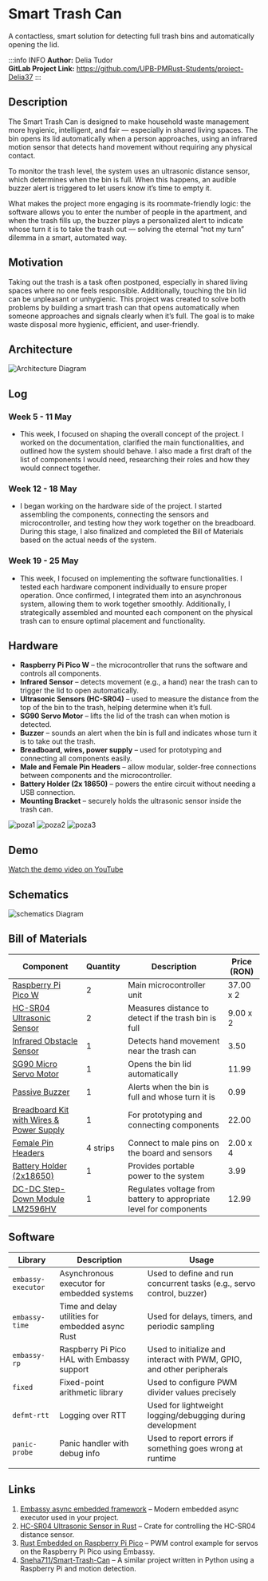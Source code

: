 # Smart Trash Can

A contactless, smart solution for detecting full trash bins and automatically opening the lid.

:::info INFO
**Author:** Delia Tudor \
**GitLab Project Link:** https://github.com/UPB-PMRust-Students/proiect-Delia37
:::


## Description

The Smart Trash Can is designed to make household waste management more hygienic, intelligent, and fair — especially in shared living spaces. The bin opens its lid automatically when a person approaches, using an infrared motion sensor that detects hand movement without requiring any physical contact.

To monitor the trash level, the system uses an ultrasonic distance sensor, which determines when the bin is full. When this happens, an audible buzzer alert is triggered to let users know it’s time to empty it.

What makes the project more engaging is its roommate-friendly logic: the software allows you to enter the number of people in the apartment, and when the trash fills up, the buzzer plays a personalized alert to indicate whose turn it is to take the trash out — solving the eternal “not my turn” dilemma in a smart, automated way.

## Motivation

Taking out the trash is a task often postponed, especially in shared living spaces where no one feels responsible. Additionally, touching the bin lid can be unpleasant or unhygienic. This project was created to solve both problems by building a smart trash can that opens automatically when someone approaches and signals clearly when it’s full. The goal is to make waste disposal more hygienic, efficient, and user-friendly.

## Architecture

 ![Architecture Diagram](./arhitectura1.webp)

## Log

### Week 5 - 11 May
- This week, I focused on shaping the overall concept of the project. I worked on the documentation, clarified the main functionalities, and outlined how the system should behave. I also made a first draft of the list of components I would need, researching their roles and how they would connect together.

### Week 12 - 18 May
- I began working on the hardware side of the project. I started assembling the components, connecting the sensors and microcontroller, and testing how they work together on the breadboard. During this stage, I also finalized and completed the Bill of Materials based on the actual needs of the system.

### Week 19 - 25 May
- This week, I focused on implementing the software functionalities. I tested each hardware component individually to ensure proper operation. Once confirmed, I integrated them into an asynchronous system, allowing them to work together smoothly. Additionally, I strategically assembled and mounted each component on the physical trash can to ensure optimal placement and functionality.

## Hardware

- **Raspberry Pi Pico W** – the microcontroller that runs the software and controls all components.
- **Infrared Sensor** – detects movement (e.g., a hand) near the trash can to trigger the lid to open automatically.
- **Ultrasonic Sensors (HC-SR04)** – used to measure the distance from the top of the bin to the trash, helping determine when it’s full.
- **SG90 Servo Motor** – lifts the lid of the trash can when motion is detected.
- **Buzzer** – sounds an alert when the bin is full and indicates whose turn it is to take out the trash.
- **Breadboard, wires, power supply** – used for prototyping and connecting all components easily.
- **Male and Female Pin Headers** – allow modular, solder-free connections between components and the microcontroller.
- **Battery Holder (2x 18650)** – powers the entire circuit without needing a USB connection.
- **Mounting Bracket** – securely holds the ultrasonic sensor inside the trash can.

![poza1](./poza1.webp)
![poza2](./poza2.webp)
![poza3](./poza3.webp)

## Demo

[Watch the demo video on YouTube](https://youtube.com/shorts/kfv9Rz3EVaA?feature=share)


## Schematics
![schematics Diagram](./schematic.svg)

## Bill of Materials

| Component | Quantity | Description | Price (RON) |
|----------|----------|-------------|-------------|
| [Raspberry Pi Pico W](https://www.optimusdigital.ro/ro/placi-raspberry-pi/13327-raspberry-pi-pico-2-w.html) | 2 | Main microcontroller unit | 37.00 x 2 |
| [HC-SR04 Ultrasonic Sensor](https://www.optimusdigital.ro/ro/senzori-senzori-ultrasonici/2328-senzor-ultrasonic-de-distana-hc-sr04-compatibil-33-v-i-5-v.html) | 2 | Measures distance to detect if the trash bin is full | 9.00 x 2 |
| [Infrared Obstacle Sensor](https://www.optimusdigital.ro/ro/senzori-senzori-optici/4514-senzor-infrarosu-de-obstacole.html) | 1 | Detects hand movement near the trash can | 3.50 |
| [SG90 Micro Servo Motor](https://www.optimusdigital.ro/ro/motoare-servomotoare/2261-micro-servo-motor-sg90-180.html) | 1 | Opens the bin lid automatically | 11.99 |
| [Passive Buzzer](https://www.optimusdigital.ro/en/buzzers/12247-3-v-or-33v-passive-buzzer.html) | 1 | Alerts when the bin is full and whose turn it is | 0.99 |
| [Breadboard Kit with Wires & Power Supply](https://www.optimusdigital.ro/ro/kituri/2222-kit-breadboard-hq-830-p.html) | 1 | For prototyping and connecting components | 22.00 |
| [Female Pin Headers](https://www.optimusdigital.ro/ro/componente-electronice-headere-de-pini/4166-header-de-pini-mama-20p-254-mm.html) | 4 strips | Connect to male pins on the board and sensors | 2.00 x 4 |
| [Battery Holder (2x18650)](https://www.optimusdigital.ro/ro/suporturi-de-baterii/941-suport-de-baterii-2-x-18650.html) | 1 | Provides portable power to the system | 3.99 |
| [DC-DC Step-Down Module LM2596HV](https://www.optimusdigital.ro/ro/surse-coboratoare-reglabile/1108-modul-dc-dc-step-down-lm2596hv.html) | 1 | Regulates voltage from battery to appropriate level for components | 12.99 |



## Software

| Library           | Description                                                | Usage                                                                 |
|------------------|------------------------------------------------------------|-----------------------------------------------------------------------|
| `embassy-executor` | Asynchronous executor for embedded systems                | Used to define and run concurrent tasks (e.g., servo control, buzzer) |
| `embassy-time`     | Time and delay utilities for embedded async Rust          | Used for delays, timers, and periodic sampling                        |
| `embassy-rp`       | Raspberry Pi Pico HAL with Embassy support                | Used to initialize and interact with PWM, GPIO, and other peripherals |
| `fixed`            | Fixed-point arithmetic library                            | Used to configure PWM divider values precisely                        |
| `defmt-rtt`        | Logging over RTT                                          | Used for lightweight logging/debugging during development             |
| `panic-probe`      | Panic handler with debug info                             | Used to report errors if something goes wrong at runtime              |
                          |

## Links

1. [Embassy async embedded framework](https://embassy.dev/) – Modern embedded async executor used in your project.
2. [HC-SR04 Ultrasonic Sensor in Rust](https://crates.io/crates/hc-sr04) – Crate for controlling the HC-SR04 distance sensor.
3. [Rust Embedded on Raspberry Pi Pico](https://github.com/embassy-rs/embassy/blob/main/examples/rp/src/bin/pwm.rs) – PWM control example for servos on the Raspberry Pi Pico using Embassy.
4. [Sneha711/Smart-Trash-Can](https://github.com/Sneha711/Smart-Trash-Can) – A similar project written in Python using a Raspberry Pi and motion detection.

